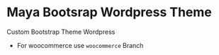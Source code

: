 # Maya Bootsrap Wordpress Theme 
Custom Bootstrap Theme Wordpress

* For woocommerce use `woocommerce` Branch
